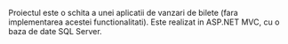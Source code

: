 Proiectul este o schita a unei aplicatii de vanzari de bilete (fara implementarea acestei functionalitati). 
Este realizat in ASP.NET MVC, cu o baza de date SQL Server.